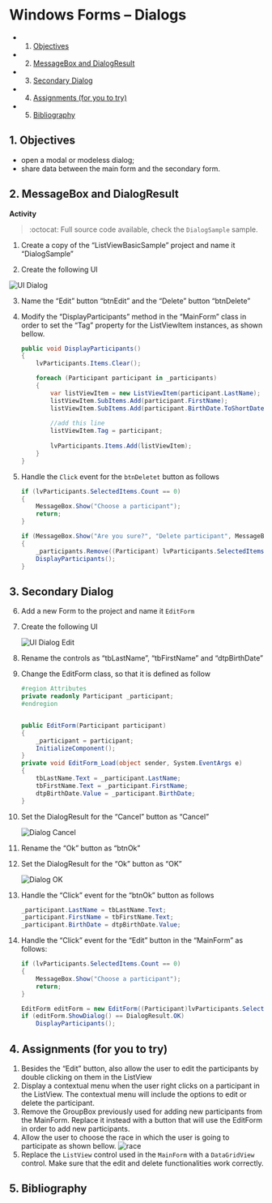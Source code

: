 # Windows Forms – Dialogs
<!-- vscode-markdown-toc -->
* 1. [Objectives](#Objectives)
* 2. [MessageBox and DialogResult](#MessageBoxandDialogResult)
* 3. [Secondary Dialog](#SecondaryDialog)
* 4. [Assignments (for you to try)](#Assignmentsforyoutotry)
* 5. [Bibliography](#Bibliography)

<!-- vscode-markdown-toc-config
	numbering=true
	autoSave=true
	/vscode-markdown-toc-config -->
<!-- /vscode-markdown-toc -->

##  1. <a name='Objectives'></a>Objectives
- open a modal or modeless dialog;
- share data between the main form and the secondary form.

##  2. <a name='MessageBoxandDialogResult'></a>MessageBox and DialogResult

**Activity**

> :octocat: Full source code available, check the `DialogSample` sample.

1. Create a copy of the “ListViewBasicSample” project and name it “DialogSample”

2. Create the following UI

![UI Dialog](docs/7/ui-dialog-sample.PNG)

3. Name the “Edit” button “btnEdit” and the “Delete” button “btnDelete”

4. Modify the “DisplayParticipants” method in the “MainForm” class in order to set the “Tag” property for the ListViewItem instances, as shown bellow.

	```c#
	public void DisplayParticipants()
	{
		lvParticipants.Items.Clear();

		foreach (Participant participant in _participants)
		{
			var listViewItem = new ListViewItem(participant.LastName);
			listViewItem.SubItems.Add(participant.FirstName);
			listViewItem.SubItems.Add(participant.BirthDate.ToShortDateString());
			
			//add this line
			listViewItem.Tag = participant;
			
			lvParticipants.Items.Add(listViewItem);
		}
	}
	```

5. Handle the `Click` event for the `btnDeletet` button as follows

	```c#
	if (lvParticipants.SelectedItems.Count == 0)
	{
		MessageBox.Show("Choose a participant");
		return;
	}

	if (MessageBox.Show("Are you sure?", "Delete participant", MessageBoxButtons.YesNo, MessageBoxIcon.Warning) == DialogResult.Yes)
	{
		_participants.Remove((Participant) lvParticipants.SelectedItems[0].Tag);
		DisplayParticipants();
	}
	```

##  3. <a name='SecondaryDialog'></a>Secondary Dialog

6. Add a new Form to the project and name it `EditForm`

7. Create the following UI

	![UI Dialog Edit](docs/7/ui-dialog-edit.png)

8. Rename the controls as “tbLastName”, “tbFirstName” and “dtpBirthDate”

9. Change the EditForm class, so that it is defined as follow

	```c#
	#region Attributes
	private readonly Participant _participant;
	#endregion


	public EditForm(Participant participant)
	{
		_participant = participant;
		InitializeComponent();
	}
	private void EditForm_Load(object sender, System.EventArgs e)
	{
		tbLastName.Text = _participant.LastName;
		tbFirstName.Text = _participant.FirstName;
		dtpBirthDate.Value = _participant.BirthDate;
	}
	```

10. Set the DialogResult for the “Cancel” button as “Cancel”

	![Dialog Cancel](docs/7/ui-dialog-cancel.png)

11. Rename the “Ok” button as “btnOk”

12. Set the DialogResult for the “Ok” button as “OK”

	![Dialog OK](docs/7/ui-dialog-ok.png)

13. Handle the “Click” event for the “btnOk” button as follows

	```c#
	_participant.LastName = tbLastName.Text;
	_participant.FirstName = tbFirstName.Text;
	_participant.BirthDate = dtpBirthDate.Value;
	```

14. Handle the “Click” event for the “Edit” button in the “MainForm” as follows:

	```c#
	if (lvParticipants.SelectedItems.Count == 0)
	{
		MessageBox.Show("Choose a participant");
		return;
	}

	EditForm editForm = new EditForm((Participant)lvParticipants.SelectedItems[0].Tag);
	if (editForm.ShowDialog() == DialogResult.OK)
		DisplayParticipants();
	```

##  4. <a name='Assignmentsforyoutotry'></a>Assignments (for you to try)
1. Besides the “Edit” button, also allow the user to edit the participants by double clicking on them in the ListView
2. Display a contextual menu when the user right clicks on a participant in the ListView. The contextual menu will include the options to edit or delete the participant.
3. Remove the GroupBox previously used for adding new participants from the MainForm. Replace it instead with a button that will use the EditForm in order to add new participants.
4. Allow the user to choose the race in which the user is going to participate as shown bellow.
	![race](docs/10/db-add-entity.png)
5. Replace the `ListView` control used in the `MainForm` with a `DataGridView` control. Make sure that the edit and delete functionalities work correctly.

##  5. <a name='Bibliography'></a>Bibliography